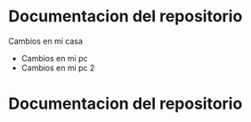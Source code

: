# Documentacion del repositorio
Cambios en mi casa
- Cambios en mi pc
- Cambios en mi pc 2
# Documentacion del repositorio
